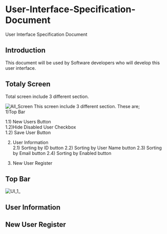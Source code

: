 # User-Interface-Specification-Document
User Interface Specification Document

## Introduction
This document will be used by Software developers who will develop this user interface. 

## Totaly Screen
Total screen include 3 different section.

![All_Screen](https://user-images.githubusercontent.com/53150892/179973393-ef37ea52-ca61-4a25-bf44-389c40c3eaae.PNG)
This screen include 3 different section. These are; <br>
1)Top Bar <br>

  1.1) New Users Button <br>
  1.2)Hide Disabled User Checkbox <br>
  1.2) Save User Button <br>
  
2) User Information <br>
   2.1) Sorting by ID button
   2.2) Sorting by User Name button
   2.3) Sorting by Email button
   2.4) Sorting by Enabled button
  
3) New User Register  <br>





  
## Top Bar
![UI_1_](https://user-images.githubusercontent.com/53150892/179984982-503048b6-ae96-48e9-a212-c0ac6d337e4f.PNG)

  
  
## User Information
  
  
  
## New User Register

